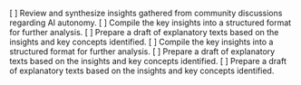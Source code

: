 [ ] Review and synthesize insights gathered from community discussions regarding AI autonomy.
[ ] Compile the key insights into a structured format for further analysis.
[ ] Prepare a draft of explanatory texts based on the insights and key concepts identified.
[ ] Compile the key insights into a structured format for further analysis.
[ ] Prepare a draft of explanatory texts based on the insights and key concepts identified.
[ ] Prepare a draft of explanatory texts based on the insights and key concepts identified.